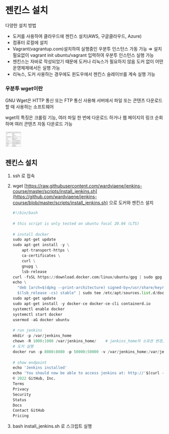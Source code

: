 # 젠킨스 설치

다양한 설치 방법

- 도커를 사용하여 클라우드에 젠킨스 설치(AWS, 구글클라우드, Azure)
- 컴퓨터 로컬에 설치
- Vagrant(vagrantup.com)설치하여 실행중인 우분투 인스턴스 가동 가능 ⇒ 설치 필요없이 vagrant init ubuntu/vagrant 입력하여 우분투 인스턴스 실행 가능
- 젠킨스는 자바로 작성되었기 때문에 도커나 리눅스가 필요하지 않음 도커 없이 어떤 운영체제에서든 실행 가능
- 리눅스, 도커 사용하는 경우에도 윈도우에서 젠킨스 슬레이브를 계속 실행 가능

### 우분투 wget이란

GNU Wget은 HTTP 통신 또는 FTP 통신 사용해 서버에서 파일 또는 콘텐츠 다운로드 할 때 사용하는 소프트웨어

wget의 특징은 크롤링 기능, 여러 파일 한 번에 다운로드 하거나 웹 페이지의 링크 순회하며 여러 콘텐츠 자동 다운로드 가능

<img style="width: 50px; height: 50px;" src="/Jenkins/image/wget.png" />

## 젠킨스 설치

1. ssh 로 접속
2. wget [https://raw.githubusercontent.com/wardviaene/jenkins-course/master/scripts/install_jenkins.sh](https://github.com/wardviaene/jenkins-course/blob/master/scripts/install_jenkins.sh) 으로 도커와 젠킨스 설치

   ```python
   #!/bin/bash

   # this script is only tested on ubuntu focal 20.04 (LTS)

   # install docker
   sudo apt-get update
   sudo apt-get install -y \
       apt-transport-https \
       ca-certificates \
       curl \
       gnupg \
       lsb-release
   curl -fsSL https://download.docker.com/linux/ubuntu/gpg | sudo gpg --dearmor -o /usr/share/keyrings/docker-archive-keyring.gpg
   echo \
     "deb [arch=$(dpkg --print-architecture) signed-by=/usr/share/keyrings/docker-archive-keyring.gpg] https://download.docker.com/linux/ubuntu \
     $(lsb_release -cs) stable" | sudo tee /etc/apt/sources.list.d/docker.list > /dev/null
   sudo apt-get update
   sudo apt-get install -y docker-ce docker-ce-cli containerd.io
   systemctl enable docker
   systemctl start docker
   usermod -aG docker ubuntu

   # run jenkins
   mkdir -p /var/jenkins_home
   chown -R 1000:1000 /var/jenkins_home/    # jenkins_home의 소유권 변경, 1000 == 젠킨스가 실행될 ID
   # 도커 실행
   docker run -p 8080:8080 -p 50000:50000 -v /var/jenkins_home:/var/jenkins_home -d --name jenkins jenkins/jenkins:lts

   # show endpoint
   echo 'Jenkins installed'
   echo 'You should now be able to access jenkins at: http://'$(curl -s ifconfig.co)':8080'
   © 2022 GitHub, Inc.
   Terms
   Privacy
   Security
   Status
   Docs
   Contact GitHub
   Pricing
   ```

3. bash install_jenkins.sh 로 스크립트 실행
